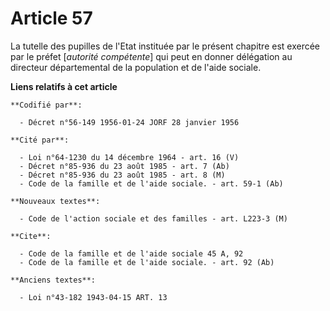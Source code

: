 # Article 57

La tutelle des pupilles de l'Etat instituée par le présent chapitre est exercée par le préfet [*autorité compétente*] qui
peut en donner délégation au directeur départemental de la population et de l'aide sociale.

**Liens relatifs à cet article**

	**Codifié par**:

	  - Décret n°56-149 1956-01-24 JORF 28 janvier 1956

	**Cité par**:

	  - Loi n°64-1230 du 14 décembre 1964 - art. 16 (V)
	  - Décret n°85-936 du 23 août 1985 - art. 7 (Ab)
	  - Décret n°85-936 du 23 août 1985 - art. 8 (M)
	  - Code de la famille et de l'aide sociale. - art. 59-1 (Ab)

	**Nouveaux textes**:

	  - Code de l'action sociale et des familles - art. L223-3 (M)

	**Cite**:

	  - Code de la famille et de l'aide sociale 45 A, 92
	  - Code de la famille et de l'aide sociale. - art. 92 (Ab)

	**Anciens textes**:

	  - Loi n°43-182 1943-04-15 ART. 13
